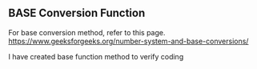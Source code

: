 ## BASE Conversion Function

For base conversion method, refer to this page.
https://www.geeksforgeeks.org/number-system-and-base-conversions/

I have created base function method to verify coding
    

    